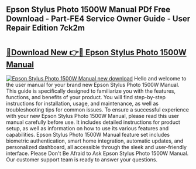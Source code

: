 ## Epson Stylus Photo 1500W Manual PDf Free Download - Part-FE4 Service Owner Guide - User Repair Edition 7ck2m

# <h2><a href="http://cf24013.oget.top/?id=Epson+Stylus+Photo+1500W+Manual">🔗Download New 👉🔴 Epson Stylus Photo 1500W Manual</a></h2>

[![Epson Stylus Photo 1500W Manual new download](https://i.imgur.com/5g1atiW.png)](http://cf24013.oget.top/?id=Epson+Stylus+Photo+1500W+Manual)
Hello and welcome to the user manual for your brand new Epson Stylus Photo 1500W Manual. This guide is specifically designed to familiarize you with the features, functions, and benefits of your product. You will find step-by-step instructions for installation, usage, and maintenance, as well as troubleshooting tips for common issues. To ensure a successful experience with your new Epson Stylus Photo 1500W Manual, please read this user manual carefully before use. It includes detailed instructions for product setup, as well as information on how to use its various features and capabilities. Epson Stylus Photo 1500W Manual feature set includes biometric authentication, smart home integration, automatic updates, and personalized dashboard, all accessible through the sleek and user-friendly interface. Please Don't Be Afraid to Ask Epson Stylus Photo 1500W Manual. Our customer support team is ready to answer your questions.
